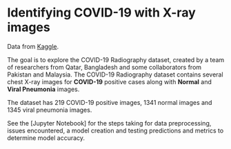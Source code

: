 # Identifying COVID-19 with X-ray images

Data from [Kaggle](https://www.kaggle.com/tawsifurrahman/covid19-radiography-database).

The goal is to explore the COVID-19 Radiography dataset, created by a team of researchers from Qatar, Bangladesh and some collaborators from Pakistan and Malaysia. The COVID-19 Radiography dataset contains several chest X-ray images for **COVID-19** positive cases along with **Normal** and **Viral Pneumonia** images.

The dataset has 219 COVID-19 positive images, 1341 normal images and 1345 viral pneumonia images.

See the [Jupyter Notebook] for the steps taking for data preprocessing, issues encountered, a model creation and testing predictions and metrics to determine model accuracy. 
